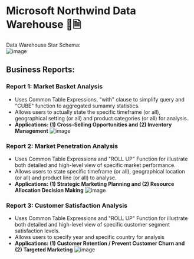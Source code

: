 # Microsoft Northwind Data Warehouse 🚄🗎

Data Warehouse Star Schema:<br>
![image](https://github.com/Bernardbyy/MicrosoftNorthwindDatawarehouse/assets/75737130/00216c3e-57d0-47a6-a31a-29271fd18173)

## Business Reports:
### Report 1: Market Basket Analysis <br>
- Uses Common Table Expressions, "with" clause to simplify query and "CUBE" function to aggregated sumamry statistics.
- Allows users to actually state the specific timeframe (or all), geographical setting (or all) and product categories (or all) for analysis.
- **Applications: (1) Cross-Selling Opportunities and (2) Inventory Management**
![image](https://github.com/Bernardbyy/MicrosoftNorthwindDatawarehouse/assets/75737130/7f25b6b4-53f7-472a-8137-885de7e91414)

### Report 2: Market Penetration Analysis <br>
- Uses Common Table Expressions and "ROLL UP" Function for illustrate both detailed and high-level view of specific market performance.
- Allows users to state specific timeframe (or all), geographical location (or all) and product line (or all) to analyse.
- **Applications: (1) Strategic Marketing Planning  and (2) Resource Allocation Decision Making**
![image](https://github.com/Bernardbyy/MicrosoftNorthwindDatawarehouse/assets/75737130/2e56e372-1fa5-4302-bced-282dcded1457)

### Report 3: Customer Satisfaction Analysis <br>
- Uses Common Table Expressions and "ROLL UP" Function for illustrate both detailed and high-level view of specific customer segment satisfaction levels.
- Allows users to specify year and specific country for analysis
- **Applications: (1) Customer Retention / Prevent Customer Churn and (2) Targeted Marketing**
 ![image](https://github.com/Bernardbyy/MicrosoftNorthwindDatawarehouse/assets/75737130/41feb53a-f208-4eab-ab35-b6874143446c)
